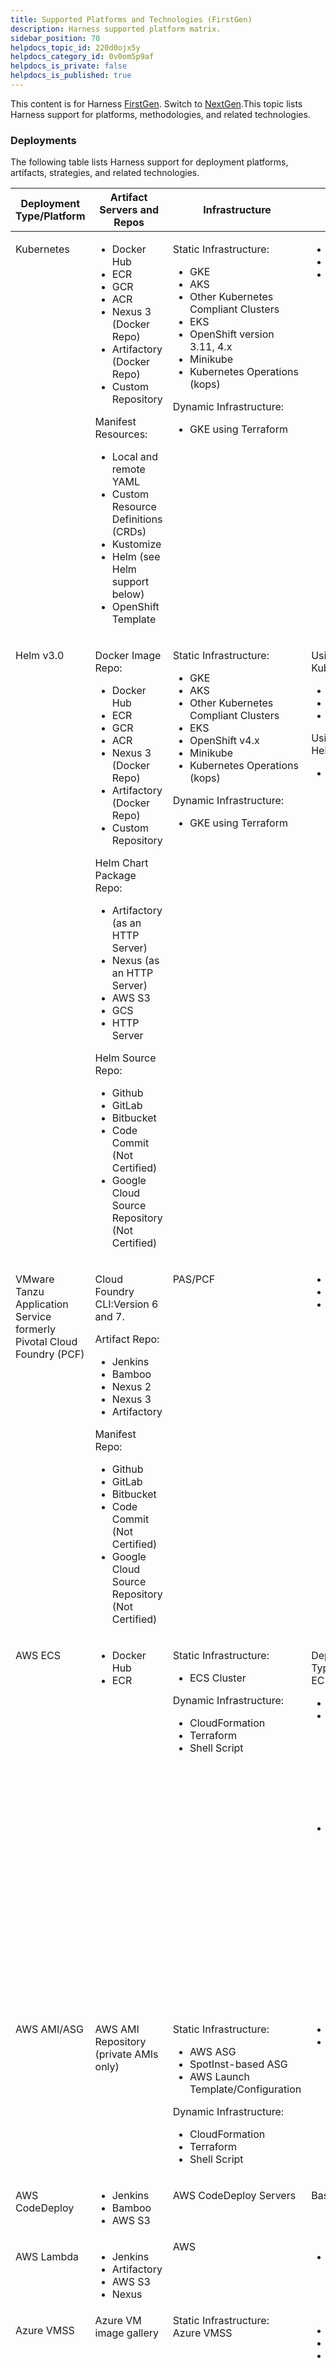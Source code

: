 ```yaml
---
title: Supported Platforms and Technologies (FirstGen)
description: Harness supported platform matrix.
sidebar_position: 70
helpdocs_topic_id: 220d0ojx5y
helpdocs_category_id: 0v0om5p9af
helpdocs_is_private: false
helpdocs_is_published: true
---
```


This content is for Harness [FirstGen](../../getting-started/harness-first-gen-vs-harness-next-gen.md). Switch to [NextGen](../../getting-started/supported-platforms-and-technologies.md).This topic lists Harness support for platforms, methodologies, and related technologies.

### Deployments

The following table lists Harness support for deployment platforms, artifacts, strategies, and related technologies.

<table>
  <thead>
    <tr>
      <th> Deployment Type/Platform</th>
      <th> Artifact Servers and Repos</th>
      <th> Infrastructure</th>
      <th> Strategies</th>
      <th> Verification</th>
      <th> Post-Prod Rollback</th>
    </tr>
  </thead>
  <tbody>
    <tr>
      <td valign="top">
        <p> Kubernetes</p>
      </td>
      <td valign="top">
        <ul>
          <li>Docker Hub</li>
          <li>ECR</li>
          <li>GCR</li>
          <li>ACR</li>
          <li>Nexus 3 (Docker Repo)</li>
          <li>Artifactory (Docker Repo)</li>
          <li>Custom Repository</li>
        </ul>
        <p> Manifest Resources:</p>
        <ul>
          <li>Local and remote YAML</li>
          <li>Custom Resource Definitions (CRDs)</li>
          <li>Kustomize</li>
          <li>Helm (see Helm support below)</li>
          <li>OpenShift Template</li>
        </ul>
      </td>
      <td valign="top">
        <p> Static Infrastructure:</p>
        <ul>
          <li>GKE</li>
          <li>AKS</li>
          <li>Other Kubernetes Compliant Clusters</li>
          <li>EKS</li>
          <li>OpenShift version 3.11, 4.x</li>
          <li>Minikube</li>
          <li>Kubernetes Operations (kops)</li>
        </ul>
        <p> Dynamic Infrastructure:</p>
        <ul>
          <li>GKE using Terraform</li>
        </ul>
      </td>
      <td valign="top">
        <ul>
          <li>Rolling</li>
          <li>Canary</li>
          <li>Blue/Green</li>
        </ul>
      </td>
      <td valign="top">
        <p> Rolling:</p>
        <ul>
          <li>Previous Analysis - Synthetic Load</li>
        </ul>
        <p> Canary:</p>
        <ul>
          <li>Canary Analysis - Realtime Load</li>
        </ul>
        <p> Blue/Green:</p>
        <ul>
          <li>Previous Analysis - Synthetic Load</li>
        </ul>
      </td>
      <td valign="top">
        <p>Yes</p>
      </td>
    </tr>
    <tr>
      <td valign="top">
        <p>Helm v3.0</p>
      </td>
      <td valign="top">
        <p> Docker Image Repo:</p>
        <ul>
          <li>Docker Hub</li>
          <li>ECR</li>
          <li>GCR</li>
          <li>ACR</li>
          <li>Nexus 3 (Docker Repo)</li>
          <li>Artifactory (Docker Repo)</li>
          <li>Custom Repository</li>
        </ul>
        <p> Helm Chart Package Repo:</p>
        <ul>
          <li> Artifactory (as an HTTP Server)</li>
          <li> Nexus (as an HTTP Server)</li>
          <li>AWS S3</li>
          <li>GCS</li>
          <li>HTTP Server</li>
        </ul>
        <p> Helm Source Repo:</p>
        <ul>
          <li>Github</li>
          <li>GitLab</li>
          <li>Bitbucket</li>
          <li> Code Commit (Not Certified)</li>
          <li> Google Cloud Source Repository (Not Certified)</li>
        </ul>
      </td>
      <td valign="top">
        <p> Static Infrastructure:</p>
        <ul>
          <li>GKE</li>
          <li>AKS</li>
          <li>Other Kubernetes Compliant Clusters</li>
          <li>EKS</li>
          <li>OpenShift v4.x</li>
          <li>Minikube</li>
          <li>Kubernetes Operations (kops)</li>
        </ul>
        <p> Dynamic Infrastructure:</p>
        <ul>
          <li>GKE using Terraform</li>
        </ul>
      </td>
      <td valign="top">
        <p> Using Harness Kubernetes:</p>
        <ul>
          <li>Rolling</li>
          <li>Canary</li>
          <li>Blue/Green</li>
        </ul>
        <p> Using native Helm Command:</p>
        <ul>
          <li>Basic along with steady state check</li>
        </ul>
      </td>
      <td valign="top">
        <p> Previous Analysis - Synthetic Load</p>
      </td>
      <td valign="top">
        <p> Not Supported</p>
      </td>
    </tr>
    <tr>
      <td valign="top">
        <p> VMware Tanzu Application Service<br/>formerly Pivotal Cloud Foundry (PCF)</p>
      </td>
      <td valign="top">
        <p>Cloud Foundry CLI:Version 6 and 7.</p>
        <p> Artifact Repo:</p>
        <ul>
          <li>Jenkins</li>
          <li>Bamboo</li>
          <li>Nexus 2</li>
          <li>Nexus 3</li>
          <li>Artifactory</li>
        </ul>
        <p> Manifest Repo:</p>
        <ul>
          <li>Github</li>
          <li>GitLab</li>
          <li>Bitbucket</li>
          <li> Code Commit (Not Certified)</li>
          <li> Google Cloud Source Repository (Not Certified)</li>
        </ul>
      </td>
      <td valign="top">
        <p> PAS/PCF</p>
      </td>
      <td valign="top">
        <ul>
          <li>Canary</li>
          <li>Blue/Green</li>
          <li>Rolling (created as a Basic deployment type Workflow)</li>
        </ul>
      </td>
      <td valign="top">
        <p> Rolling:</p>
        <ul>
          <li>Previous Analysis - Synthetic Load</li>
        </ul>
        <p> Canary:</p>
        <ul>
          <li>Canary Analysis - Realtime Load</li>
        </ul>
        <p> Blue/Green:</p>
        <ul>
          <li>Previous Analysis - Synthetic Load</li>
        </ul>
      </td>
      <td valign="top">
        <p> Yes</p>
      </td>
    </tr>
    <tr>
      <td valign="top">
        <p> AWS ECS</p>
      </td>
      <td valign="top">
        <ul>
          <li>Docker Hub</li>
          <li>ECR</li>
        </ul>
      </td>
      <td valign="top">
        <p> Static Infrastructure:</p>
        <ul>
          <li>ECS Cluster</li>
        </ul>
        <p> Dynamic Infrastructure:</p>
        <ul>
          <li>CloudFormation</li>
          <li>Terraform</li>
          <li>Shell Script</li>
        </ul>
      </td>
      <td valign="top">
        <p> Deployment Types Fargate, EC2:</p>
        <ul>
          <li>Canary</li>
          <li>Blue/Green:<ul>
              <li>Using ALB/NLB and Target Group</li>
              <li>Using Route 53 DNS</li>
            </ul>
          </li>
          <li>Rolling:<ul>
              <li> >Caveat: It&#39;s created as a Basic Workflow</li>
            </ul>
          </li>
        </ul>
      </td>
      <td valign="top">
        <p> Deployment Type - EC2:</p>
        <ul>
          <li> Canary: Canary Analysis - Realtime Load</li>
          <li> Blue/Green: Previous Analysis - Synthetic Load</li>
          <li> Rolling: Previous Analysis - Synthetic Load</li>
        </ul>
        <p> Deployment Type - Fargate:</p>
        <p>Same strategy support as EC2.</p>
        <p>For Fargate: The `complete-docker-id` must be present in the monitoring provider.</p>
        <p>Use hostname expression `completeDockerId`.</p>
      </td>
      <td valign="top">
        <p> Not Supported</p>
      </td>
    </tr>
    <tr>
      <td valign="top">
        <p> AWS AMI/ASG</p>
      </td>
      <td valign="top">
        <p> AWS AMI Repository<br/>(private AMIs only)</p>
      </td>
      <td valign="top">
        <p> Static Infrastructure:</p>
        <ul>
          <li>AWS ASG</li>
          <li>SpotInst-based ASG</li>
          <li>AWS Launch Template/Configuration</li>
        </ul>
        <p> Dynamic Infrastructure:</p>
        <ul>
          <li>CloudFormation</li>
          <li>Terraform</li>
          <li>Shell Script</li>
        </ul>
      </td>
      <td valign="top">
        <ul>
          <li>Canary</li>
          <li>Blue/Green</li>
        </ul>
      </td>
      <td valign="top">
        <p> Canary:</p>
        <ul>
          <li>Canary Analysis - Realtime Load</li>
        </ul>
        <p> Blue/Green:</p>
        <ul>
          <li>Previous Analysis - Synthetic Load</li>
        </ul>
      </td>
      <td valign="top">
        <p>Yes</p>
      </td>
    </tr>
    <tr>
      <td valign="top">
        <p> AWS CodeDeploy</p>
      </td>
      <td valign="top">
        <ul>
          <li>Jenkins</li>
          <li>Bamboo</li>
          <li>AWS S3</li>
        </ul>
      </td>
      <td valign="top">
        <p> AWS CodeDeploy Servers</p>
      </td>
      <td valign="top">
        <p> Basic</p>
      </td>
      <td valign="top">
        <p> Previous Analysis - Synthetic Load</p>
      </td>
      <td valign="top">
        <p> Not Supported</p>
      </td>
    </tr>
    <tr>
      <td valign="top">
        <p> AWS Lambda</p>
      </td>
      <td valign="top">
        <ul>
          <li>Jenkins</li>
          <li>Artifactory</li>
          <li>AWS S3</li>
          <li>Nexus</li>
        </ul>
      </td>
      <td valign="top"> AWS</td>
      <td valign="top">
        <ul>
          <li>Basic</li>
        </ul>
      </td>
      <td valign="top">
        <p> Previous Analysis - Synthetic Load</p>
      </td>
      <td valign="top">
        <p> Not Supported</p>
      </td>
    </tr>
    <tr>
      <td valign="top">
        <p> Azure VMSS</p>
      </td>
      <td valign="top">Azure VM image gallery</td>
      <td valign="top">Static Infrastructure:<br/>Azure VMSS</td>
      <td valign="top">
        <ul>
          <li>Basic</li>
          <li>Canary</li>
          <li>Blue/Green</li>
        </ul>
      </td>
      <td valign="top">
        <p> Basic:</p>
        <ul>
          <li>Previous Analysis - Synthetic Load</li>
        </ul>
        <p> Canary:</p>
        <ul>
          <li>Canary Analysis - Realtime Load</li>
        </ul>
        <p> Blue/Green:</p>
        <ul>
          <li>Previous Analysis - Synthetic Load</li>
        </ul>
      </td>
      <td valign="top">
        <p> Not Supported</p>
      </td>
    </tr>
    <tr>
      <td valign="top">
        <p> Azure Web App</p>
      </td>
      <td valign="top">
        <ul>
          <li>Docker Registry</li>
          <li>Artifactory</li>
          <li>Azure Container Registry</li>
        </ul>
      </td>
      <td valign="top">
        <p> Static Infrastructure:<br/>Azure App Services</p>
        <p> Dynamic Infrastructure:<br/>Terraform, ARM templates</p>
      </td>
      <td valign="top">
        <ul>
          <li>Canary</li>
          <li>Blue/Green</li>
          <li>Basic</li>
        </ul>
      </td>
      <td valign="top">
        <p> Basic:</p>
        <ul>
          <li>Previous Analysis - Synthetic Load</li>
        </ul>
        <p> Canary:</p>
        <ul>
          <li>Canary Analysis - Realtime Load</li>
        </ul>
        <p> Blue/Green:</p>
        <ul>
          <li>Previous Analysis - Synthetic Load</li>
        </ul>
      </td>
      <td valign="top">
        <p> Not Supported</p>
      </td>
    </tr>
    <tr>
      <td valign="top">
        <p> SSH</p>
      </td>
      <td valign="top">
        <p> Copy Artifact:</p>
        <ul>
          <li>Jenkins</li>
          <li>Bamboo</li>
          <li>JFrog Artifactory</li>
          <li>Nexus 2 and Nexus 3</li>
          <li>Google Cloud Strorage</li>
          <li>AWS S3</li>
          <li>Azure Artifacts</li>
        </ul>
      </td>
      <td valign="top">
        <p> Static Infrastructure:</p>
        <ul>
          <li>AWS</li>
          <li>Physical Data Center (<a href="#note_on_virtual_servers">agnostic support for VMs on any platform)</a></li>
          <li>Azure</li>
          <li>GCP (Supported under Physical Data Center)</li>
        </ul>
        <p> Dynamic:</p>
        <ul>
          <li>CloudFormation: SSH on AWS only</li>
          <li>Physical Data Center: Shell Script Provisioner</li>
          <li>Terraform: SSH on AWS only</li>
        </ul>
      </td>
      <td valign="top">
        <ul>
          <li>Basic</li>
          <li>Canary</li>
          <li>Rolling</li>
        </ul>
      </td>
      <td valign="top">
        <p> Basic:</p>
        <ul>
          <li>Previous Analysis - Synthetic Load</li>
        </ul>
        <p> Canary:</p>
        <ul>
          <li>Canary Analysis - Realtime Load</li>
        </ul>
        <p> Rolling:</p>
        <ul>
          <li>Previous Analysis - Synthetic Load</li>
        </ul>
      </td>
      <td valign="top">
        <p> Not Supported</p>
      </td>
    </tr>
    <tr>
      <td valign="top">
        <p> WinRM<br/> IIS (.NET)</p>
      </td>
      <td valign="top">
        <p> Download Artifact:</p>
        <ul>
          <li>Jenkins</li>
          <li>Bamboo</li>
          <li>JFrog Artifactory</li>
          <li>Nexus 2 and Nexus 3</li>
          <li>Google Cloud Strorage</li>
          <li>AWS S3</li>
          <li>Azure Artifacts</li>
          <li>SMB</li>
          <li>SFTP</li>
        </ul>
      </td>
      <td valign="top">
        <p> Static Infrastructure:</p>
        <ul>
          <li>AWS</li>
          <li>Physical Data Center</li>
          <li>Azure Cloud</li>
        </ul>
      </td>
      <td valign="top">
        <ul>
          <li>Basic</li>
          <li>Canary</li>
          <li>Rolling</li>
        </ul>
      </td>
      <td valign="top">
        <p> Previous Analysis - Synthetic Load</p>
      </td>
      <td valign="top">
        <p> Yes</p>
      </td>
    </tr>
  </tbody>
</table>


#### Deployment Notes

The following notes clarify support of some platform features.

##### Kubernetes: What Can I Deploy?

In Harness, a **managed** workload is a Deployment, StatefulSet, or DaemonSet object deployed and managed to steady state.

Harness Canary and Blue/Green Workflow default steps support a single **Deployment** or **StatefulSet** workload as a managed entity.

Rolling Workflow default steps support Deployment, StatefulSet, or DaemonSet as **managed** workloads, but not Jobs.

You can deploy any Kubernetes workload in any Workflow type by using a Harness  [annotation](../firstgen-platform/techref-category/cd-ref/platforms-ref/versioning-and-annotations.md#annotations) to make it unmanaged (`harness.io/direct-apply`).

The  [Apply Step](../continuous-delivery/kubernetes-deployments/deploy-manifests-separately-using-apply-step.md) can deploy any workloads or objects in any Workflow type as a managed workload.

**OpenShift:** Harness supports OpenShift [DeploymentConfig](https://docs.openshift.com/container-platform/4.1/applications/deployments/what-deployments-are.html) in OpenShift clusters as a managed workload across Canary, Blue Green, and Rolling deployment strategies. Please use `apiVersion: apps.openshift.io/v1` and not `apiVersion: v1`.

##### Kubernetes Version Support

The following versions are tested and supported for Kubernetes Canary, Rolling, and Blue/Green deployments:

* 1.13.0
* 1.14.0
* 1.15.0
* 1.16.0
* 1.17.0
* 1.18.0
* 1.19.4
* 1.20.0
* 1.21.0
* 1.22.0
* 1.23.0
* 1.24.3

Currently, Kubernetes command-line tool kubectl binary version 1.19.2 is supported behind the Feature Flag `NEW_KUBECTL_VERSION`. Contact [Harness Support](mailto:support@harness.io) to enable the feature.##### Helm

Harness certifies its Helm support using [Helm 3.1.2](https://github.com/helm/helm/releases/tag/v3.1.2).

Helm chart dependencies are not supported in Git source repositories (Harness [Source Repo Providers](../firstgen-platform/account/manage-connectors/add-source-repo-providers.md)). Helm chart dependencies are supported in [Helm Chart Repositories.](../firstgen-platform/account/manage-connectors/add-helm-repository-servers.md)

##### Artifact Servers, Repos, and Artifacts

Harness uses **Metadata only** when downloading artifact sources. See [Service Types and Artifact Sources.](../continuous-delivery/model-cd-pipeline/setup-services/service-types-and-artifact-sources.md)

For pulling Docker images from Docker repos, Harness has a limit of 10000 for private Docker repos, and 250 for public (no username or password required) Docker repos.

##### Virtual Servers

Harness supports VMs on any platform using the platform-agnostic Physical Data Center deployment type. But Harness has full-fledged API integration only with AWS and Azure, at this time. This integration auto-populates VM names and provides many filtering options usings VPCs, subnets, etc. For VMs on GCP, use the Physical Data Center deployment type in your Harness Infrastructure Definition.

##### AWS SDK Version Support

Harness supports [AWS SDK 1.12.47](https://docs.aws.amazon.com/de_de/AWSJavaSDK/latest/javadoc/overview-summary.html).

##### Azure Deployments and Proxy Authentication

Harness uses the Azure SDK among other methods and Authenticated proxy is not supported for Azure SDK. Consequently, you cannot use Azure connections for artifacts, machine images, etc, that require proxy authentication. This is an Azure limitation, not a Harness limitation. This is a known Azure limitation with Java environment properties and their SDK.

##### Terraform Version Support

Harness does not include Terraform on the Harness Delegate. You must install Terraform on the Delegate when using Terraform in Harness. For more information, go to [Terraform How-tos](../continuous-delivery/terraform-category/terrform-provisioner.md).

Harness supports the following Terraform versions:

* v1.1.9
* v1.0.0
* v0.15.5
* v0.15.0
* v0.14.0

### Verification

Harness supports the following metrics and logging platforms.

#### Metrics Providers

The following table lists Harness support for metrics platforms (APMs).



|  Metrics Provider Name |  Metric Pack |  Deployment Verification |  24/7 Service Guard |
| --- | --- | --- | --- |
| [AppDynamics](/docs/category/appdynamics-verification) |  Business Transactions |  Yes |  Yes |
|  AppDynamics |  JVM and Infra Metrics | Supported via Custom Metrics | Supported via Custom Metrics |
| [New Relic](/docs/category/new-relic-verification) |  Business Transactions |  Yes |  Yes |
|  New Relic |  Insights | Supported via Custom Metrics | Supported via Custom Metrics |
| [CloudWatch](/docs/category/cloudwatch-verification) |  Infrastructure Metrics (ELB, ECS) |  Yes |  Yes |
|  CloudWatch |  Lambda Metrics |  Yes |  Yes |
| [Dynatrace](/docs/category/dynatrace-verification) |  Business Transactions (service level) |  Yes |  Yes |
| [Datadog](/docs/category/datadog-verification) |  Docker Infra Metrics |  Yes |  Yes |
|  Datadog |  ECS Infra Metrics |  Yes |  Yes |
|  Datadog |  APM Traces |  N/A - API not supported by Datadog |  Yes |
|  Datadog |  Custom Metrics |  Yes |  Yes |
| [Stackdriver](/docs/category/stackdriver-verification) |  Infrastructure Metrics |  Yes |  Yes |
|  Stackdriver |  Custom metrics from explorer | No |  Yes |
| [Prometheus](/docs/category/prometheus-verification) |  |  Yes |  Yes |
| [Instana](/docs/category/instana-verification) | Docker Infra MetricsBusiness Transactions |  Yes |  Yes |
| [APM Custom Metrics](/docs/category/custom-metrics-and-logs-verification) |  |  Yes |  Yes |

#### Logging Platforms

Most logging platforms are also supported. See [Verification](https://developer.harness.io/docs/category/continuous-verification).



|  |  |  |
| --- | --- | --- |
| Log Provider Name | Deployment Verification | 24/7 Service Guard |
| Datadog - Logs | Yes | Yes |
| ELK (Elastic) | Yes | Yes |
| Splunk | Yes | Yes |
| Stackdriver - Logs | Yes | Yes |
| Sumo Logic | Yes | Yes |

###  Collaboration

The following table lists Harness support for collaboration tools.



|  Provider Name |  Notification |  Approval/Change Management |
| --- | --- | --- |
| [Microsoft Teams](../firstgen-platform/account/manage-notegroups/send-notifications-to-microsoft-teams.md) |  Yes |  N/A |
| [Email (SMTP)](../firstgen-platform/account/manage-connectors/collaboration-providers.md) |  Yes |  N/A |
| [Slack](../firstgen-platform/account/manage-notegroups/notification-groups.md) |  Yes |  N/A |
| [Jira](../firstgen-platform/account/manage-connectors/collaboration-providers.md) - Supported Custom Field Types: Option, Array, Any, Number, Date, and String - Non-supported Field Types: User, Attachment |  Yes |  Yes |
| [ServiceNow](../firstgen-platform/account/manage-connectors/collaboration-providers.md) |  Yes |  Yes |
| [PagerDuty](../firstgen-platform/account/manage-notegroups/notification-groups.md) |  Yes |  |

### Access Control

The following table lists Harness support for SSO protocols and tools.



|  SSO Type |  SSO Providers |  Authentication Supported |  Authorization (Group Linking) Supported |  SCIM Provisioning |
| --- | --- | --- | --- | --- |
| [SAML](../firstgen-platform/security/access-management-howtos/single-sign-on-sso-with-saml.md) |  Okta |  Yes |  Yes |  Yes |
|  |  Azure Active Directory |  Yes |  Yes |  Yes |
|  |  Google |  Yes |  No | No |
|  |  Others |  Yes |  Yes | No |
|  |  OneLogin |  Yes |  Yes |  Yes |
|  |  ADFS SAML |  Yes |  No | No |
|  |  PingFederate |  Yes |  No | No |
| [OAuth 2.0](../firstgen-platform/security/access-management-howtos/single-sign-on-sso-with-oauth-2-0.md) |  Github |  Yes |  No |  N/A |
|  |  GitLab |  Yes |  No |  N/A |
|  |  Bitbucket |  Yes |  No |  N/A |
|  |  Google |  Yes |  No |  N/A |
|  |  Azure |  Yes |  No |  N/A |
|  |  LinkedIn |  Yes |  No |  N/A |
| [LDAP](../firstgen-platform/security/access-management-howtos/sso-ldap.md) (Delegate connectivity needed) |  Active Directory |  Yes |  Yes |  N/A |
|  |  Open LDAP |  Yes |  Yes |  N/A |
|  |  Oracle LDAP |  Yes |  Yes |  N/A |

### Secret Management

The following table lists Harness support for cloud platform secrets management services.



|  Provider Name |  Key Encryption Support |  Encrypted Data Storaged with Harness |  Support for Referencing Existing Secrets |
| --- | --- | --- | --- |
| [AWS KMS](../firstgen-platform/security/secrets-management/secret-management.md#harness-secret-store-aws-kms) |  Yes |  Yes |  No |
| [AWS Secret Manager](../firstgen-platform/security/secrets-management/secret-management.md#aws-secrets-manager) |  Yes |  No |  Yes |
| [Hashicorp Vault](../firstgen-platform/security/secrets-management/secret-management.md#hashi-corp-vault) |  Yes |  No |  Yes |
| [Azure Key Vault](../firstgen-platform/security/secrets-management/secret-management.md#azure-key-vault) |  Yes |  No |  Yes |
| [CyberArk](../firstgen-platform/security/secrets-management/secret-management.md#cyber-ark) |  No |  No |  Yes |
| [Google KMS](../firstgen-platform/security/secrets-management/secret-management.md#google-cloud-kms) |  Yes |  Yes |  No |

### Harness Self-Managed Enterprise Edition

The following table lists the major support features for [Harness Self-Managed Enterprise Edition](harness-on-premise-versions.md) offerings.



|  Solution |  Supported Platform |  Connected\* |  HA Supported\*\* |  Monitoring |  Disaster Recovery |  Auto Restart |  Features Under Controlled Release |
| --- | --- | --- | --- | --- | --- | --- | --- |
| [Kubernetes Cluster](harness-on-premise-versions.md) |  Kubernetes - GKE - AKS - EKS |  Yes |  Yes | Prometheus, Grafana | Supported | Supported |  |
| [Virtual Machine (VM)](harness-on-premise-versions.md) |  Linux VM (3 VM minimum) |  Yes |  Yes | Prometheus, Grafana | Supported | Supported |  |

### SDKs installed with the Delegate

Harness Delegate includes binaries for the SDKs that are required for deployments with Harness-supported integrations. These include binaries for Helm, ChartMuseum, `kubectl`, Kustomize, and so on.

##### Kubernetes Deployments

For Kubernetes deployments, the following SDKs/tools are included and certified.



|  |  |  |
| --- | --- | --- |
| **Manifest Type** | **Required Tool/SDK** | **Certified Version** |
| Kubernetes | kubectl | v1.24.3 |
|  | go-template | v0.4 |
| Helm | kubectl | v1.24.3 |
|  | helm | v3.9.2 |
| Helm (chart is stored in GCS or S3) | kubectl | v1.24.3 |
|  | helm | v3.9.2 |
|  | chartmuseum | v0.8.2 and v0.12.0 |
| Kustomize | kubectl | v1.24.3 |
|  | kustomize | v4.5.4 |
| OpenShift | kubectl | v1.24.3 |
|  | oc | v4 |

##### Native Helm deployments

For Native Helm deployments, the following SDKs/tools are included and certified.



|  |  |  |
| --- | --- | --- |
| **Manifest Type** | **Required Tool/SDK** | **Certified Version** |
| Helm Chart | helm | v3.9.2 |
|  | kubectlRequired if Kubernetes version is 1.16+. | v1.24.3 |

##### Install a Delegate with custom SDK and 3rd-party tool binaries

To support customization, Harness provides a Harness Delegate image that does not include any third-party SDK binaries. We call this image the No Tools Image.

Using the No Tools Image and Delegate YAML, you can install the specific SDK versions you want. You install software on the Delegate using the `INIT_SCRIPT` environment variable in the Delegate YAML.

For steps on using the No Tools Delegate image and installing specific SDK versions, see [Install a Delegate with 3rd Party Tool Custom Binaries](../../platform/2_Delegates/delegate-guide/install-a-delegate-with-3-rd-party-tool-custom-binaries.md).

### Browsers

The following browsers are supported:

* **Chrome**: Latest version
* **Firefox**: Latest version
* **Safari**: Latest version

Mobile browsers are not supported.

#### Supported Screen Resolution

Minimum supported screen resolution is 1440x900.

